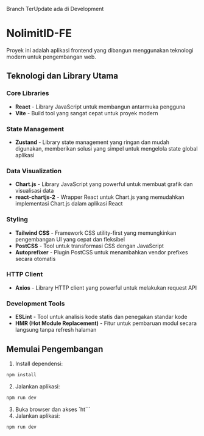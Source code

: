 Branch TerUpdate ada di Development 

# NolimitID-FE

Proyek ini adalah aplikasi frontend yang dibangun menggunakan teknologi modern untuk pengembangan web.

## Teknologi dan Library Utama

### Core Libraries
- **React** - Library JavaScript untuk membangun antarmuka pengguna
- **Vite** - Build tool yang sangat cepat untuk proyek modern

### State Management
- **Zustand** - Library state management yang ringan dan mudah digunakan, memberikan solusi yang simpel untuk mengelola state global aplikasi

### Data Visualization
- **Chart.js** - Library JavaScript yang powerful untuk membuat grafik dan visualisasi data
- **react-chartjs-2** - Wrapper React untuk Chart.js yang memudahkan implementasi Chart.js dalam aplikasi React

### Styling
- **Tailwind CSS** - Framework CSS utility-first yang memungkinkan pengembangan UI yang cepat dan fleksibel
- **PostCSS** - Tool untuk transformasi CSS dengan JavaScript
- **Autoprefixer** - Plugin PostCSS untuk menambahkan vendor prefixes secara otomatis

### HTTP Client
- **Axios** - Library HTTP client yang powerful untuk melakukan request API

### Development Tools
- **ESLint** - Tool untuk analisis kode statis dan penegakan standar kode
- **HMR (Hot Module Replacement)** - Fitur untuk pembaruan modul secara langsung tanpa refresh halaman

## Memulai Pengembangan

1. Install dependensi:
```bash
npm install
```
2. Jalankan aplikasi:
```bash
npm run dev
```
3. Buka browser dan akses `ht```
2. Jalankan aplikasi:
```bash
npm run dev
```